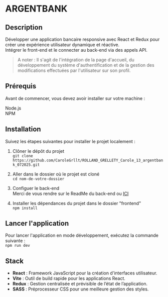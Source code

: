 # ARGENTBANK

## Description
Développer une application bancaire responsive avec React et Redux pour créer une expérience utilisateur dynamique et réactive.\
Intégrer le front-end et le connecter au back-end via des appels API.

> A noter : Il s'agit de l'intégration de la page d'accueil, du développement du système d'authentification et de la gestion des modifications effectuées par l'utilisateur sur son profil. 


## Prérequis 
Avant de commencer, vous devez avoir installer sur votre machine : 

Node.js\
NPM

## Installation
Suivez les étapes suivantes pour installer le projet localement :

1. Clôner le dépôt du projet  
`git clone https://github.com/CaroleGrllt/ROLLAND_GRELLETY_Carole_13_argentbank_072025.git`

2. Aller dans le dossier où le projet est cloné   
`cd nom-de-votre-dossier`

3. Configuer le back-end  
Merci de vous rendre sur le ReadMe du back-end ou [ICI](https://github.com/CaroleGrllt/ROLLAND_GRELLETY_Carole_13_argentbank_072025/blob/main/backend/README.md)

4. Installer les dépendances du projet dans le dossier "frontend"  
`npm install`

## Lancer l'application
Pour lancer l'application en mode développement, exécutez la commande suivante :\
`npm run dev`

## Stack
- **React** : Framework JavaScript pour la création d'interfaces utilisateur.
- **Vite** : Outil de build rapide pour les applications React.
- **Redux** : Gestion centralisée et prévisible de l’état de l’application.
- **SASS** : Préprocesseur CSS pour une meilleure gestion des styles.
